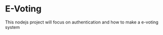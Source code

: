 E-Voting
========

This nodejs project will focus on authentication and how to make a e-voting system
